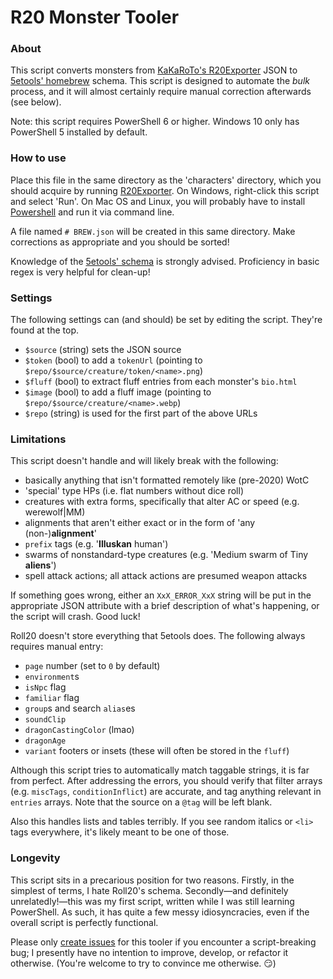 # R20 Monster Tooler

### About
This script converts monsters from [KaKaRoTo's R20Exporter](https://github.com/kakaroto/R20Exporter/) JSON to [5etools' homebrew](https://github.com/TheGiddyLimit/homebrew) schema. This script is designed to automate the *bulk* process, and it will almost certainly require manual correction afterwards (see below).

Note: this script requires PowerShell 6 or higher. Windows 10 only has PowerShell 5 installed by default.

### How to use
Place this file in the same directory as the 'characters' directory, which you should acquire by running [R20Exporter](https://github.com/kakaroto/R20Exporter/). On Windows, right-click this script and select 'Run'. On Mac OS and Linux, you will probably have to install [Powershell](https://github.com/powershell/powershell) and run it via command line.

A file named `# BREW.json` will be created in this same directory. Make corrections as appropriate and you should be sorted!

Knowledge of the [5etools' schema](https://github.com/TheGiddyLimit/TheGiddyLimit.github.io/tree/master/test/schema) is strongly advised. Proficiency in basic regex is very helpful for clean-up!

### Settings
The following settings can (and should) be set by editing the script. They're found at the top.
- `$source` (string) sets the JSON source
- `$token` (bool) to add a `tokenUrl` (pointing to `$repo/$source/creature/token/<name>.png`)
- `$fluff` (bool) to extract fluff entries from each monster's `bio.html`
- `$image` (bool) to add a fluff image (pointing to `$repo/$source/creature/<name>.webp`)
- `$repo` (string) is used for the first part of the above URLs

### Limitations
This script doesn't handle and will likely break with the following:
- basically anything that isn't formatted remotely like (pre-2020) WotC
- 'special' type HPs (i.e. flat numbers without dice roll)
- creatures with extra forms, specifically that alter AC or speed (e.g. werewolf|MM)
- alignments that aren't either exact or in the form of 'any (non-)**alignment**'
- `prefix` tags (e.g. '**Illuskan** human')
- swarms of nonstandard-type creatures (e.g. 'Medium swarm of Tiny **aliens**')
- spell attack actions; all attack actions are presumed weapon attacks

If something goes wrong, either an `XxX_ERROR_XxX` string will be put in the appropriate JSON attribute with a brief description of what's happening, or the script will crash. Good luck!

Roll20 doesn't store everything that 5etools does. The following always requires manual entry:
- `page` number (set to `0` by default)
- `environment`s
- `isNpc` flag
- `familiar` flag
- `group`s and search `alias`es
- `soundClip`
- `dragonCastingColor` (lmao)
- `dragonAge`
- `variant` footers or insets (these will often be stored in the `fluff`)

Although this script tries to automatically match taggable strings, it is far from perfect. After addressing the errors, you should verify that filter arrays (e.g. `miscTags`, `conditionInflict`) are accurate, and tag anything relevant in `entries` arrays. Note that the source on a `@tag` will be left blank.

Also this handles lists and tables terribly. If you see random italics or `<li>` tags everywhere, it's likely meant to be one of those.

### Longevity

This script sits in a precarious position for two reasons. Firstly, in the simplest of terms, I hate Roll20's schema. Secondly—and definitely unrelatedly!—this was my first script, written while I was still learning PowerShell. As such, it has quite a few messy idiosyncracies, even if the overall script is perfectly functional.

Please only [create issues](https://github.com/user/repository/issues/new) for this tooler if you encounter a script-breaking bug; I presently have no intention to improve, develop, or refactor it otherwise. (You're welcome to try to convince me otherwise. 😏)